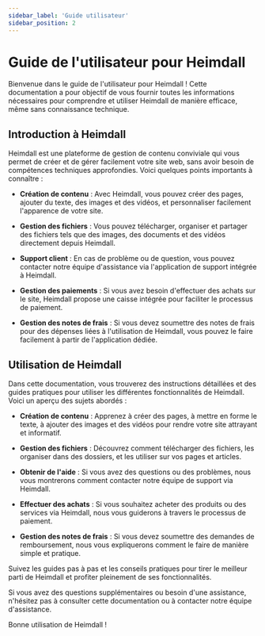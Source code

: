 ```yaml
---
sidebar_label: 'Guide utilisateur'
sidebar_position: 2
---
```


# Guide de l'utilisateur pour Heimdall

Bienvenue dans le guide de l'utilisateur pour Heimdall ! Cette documentation a pour objectif de vous fournir toutes les informations nécessaires pour comprendre et utiliser Heimdall de manière efficace, même sans connaissance technique.

## Introduction à Heimdall

Heimdall est une plateforme de gestion de contenu conviviale qui vous permet de créer et de gérer facilement votre site web, sans avoir besoin de compétences techniques approfondies. Voici quelques points importants à connaître :

- **Création de contenu** : Avec Heimdall, vous pouvez créer des pages, ajouter du texte, des images et des vidéos, et personnaliser facilement l'apparence de votre site.

- **Gestion des fichiers** : Vous pouvez télécharger, organiser et partager des fichiers tels que des images, des documents et des vidéos directement depuis Heimdall.

- **Support client** : En cas de problème ou de question, vous pouvez contacter notre équipe d'assistance via l'application de support intégrée à Heimdall.

- **Gestion des paiements** : Si vous avez besoin d'effectuer des achats sur le site, Heimdall propose une caisse intégrée pour faciliter le processus de paiement.

- **Gestion des notes de frais** : Si vous devez soumettre des notes de frais pour des dépenses liées à l'utilisation de Heimdall, vous pouvez le faire facilement à partir de l'application dédiée.

## Utilisation de Heimdall

Dans cette documentation, vous trouverez des instructions détaillées et des guides pratiques pour utiliser les différentes fonctionnalités de Heimdall. Voici un aperçu des sujets abordés :

- **Création de contenu** : Apprenez à créer des pages, à mettre en forme le texte, à ajouter des images et des vidéos pour rendre votre site attrayant et informatif.

- **Gestion des fichiers** : Découvrez comment télécharger des fichiers, les organiser dans des dossiers, et les utiliser sur vos pages et articles.

- **Obtenir de l'aide** : Si vous avez des questions ou des problèmes, nous vous montrerons comment contacter notre équipe de support via Heimdall.

- **Effectuer des achats** : Si vous souhaitez acheter des produits ou des services via Heimdall, nous vous guiderons à travers le processus de paiement.

- **Gestion des notes de frais** : Si vous devez soumettre des demandes de remboursement, nous vous expliquerons comment le faire de manière simple et pratique.

Suivez les guides pas à pas et les conseils pratiques pour tirer le meilleur parti de Heimdall et profiter pleinement de ses fonctionnalités.

Si vous avez des questions supplémentaires ou besoin d'une assistance, n'hésitez pas à consulter cette documentation ou à contacter notre équipe d'assistance.

Bonne utilisation de Heimdall !

